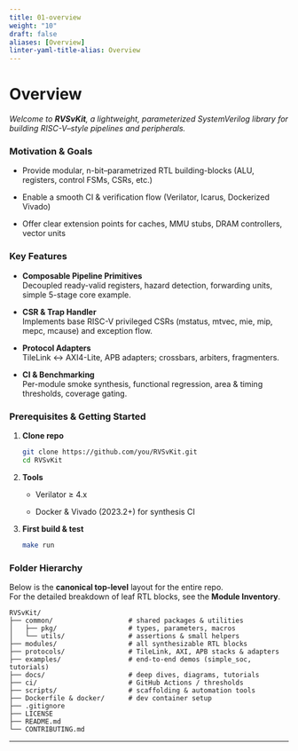 ```yaml
---
title: 01-overview
weight: "10"
draft: false
aliases: [Overview]
linter-yaml-title-alias: Overview
---
```

# Overview

_Welcome to **RVSvKit**, a lightweight, parameterized SystemVerilog library for building RISC-V–style pipelines and peripherals._

### Motivation & Goals

- Provide modular, n-bit–parametrized RTL building-blocks (ALU, registers, control FSMs, CSRs, etc.)
	
- Enable a smooth CI & verification flow (Verilator, Icarus, Dockerized Vivado)
	
- Offer clear extension points for caches, MMU stubs, DRAM controllers, vector units

### Key Features

- **Composable Pipeline Primitives**  
	Decoupled ready-valid registers, hazard detection, forwarding units, simple 5-stage core example.
	
- **CSR & Trap Handler**  
	Implements base RISC-V privileged CSRs (mstatus, mtvec, mie, mip, mepc, mcause) and exception flow.
	
- **Protocol Adapters**  
	TileLink ↔ AXI4-Lite, APB adapters; crossbars, arbiters, fragmenters.
	
- **CI & Benchmarking**  
	Per-module smoke synthesis, functional regression, area & timing thresholds, coverage gating.

### Prerequisites & Getting Started

1. **Clone repo**
	
	```bash
    git clone https://github.com/you/RVSvKit.git
    cd RVSvKit
    ```
	
2. **Tools**
	
	- Verilator ≥ 4.x
		
	- Docker & Vivado (2023.2+) for synthesis CI
		
3. **First build & test**
	
	```bash
    make run
    ```

### Folder Hierarchy

Below is the **canonical top-level** layout for the entire repo.  
For the detailed breakdown of leaf RTL blocks, see the **Module Inventory**.

```text
RVSvKit/
├── common/                   # shared packages & utilities
│   ├── pkg/                  # types, parameters, macros
│   └── utils/                # assertions & small helpers
├── modules/                  # all synthesizable RTL blocks
├── protocols/                # TileLink, AXI, APB stacks & adapters
├── examples/                 # end-to-end demos (simple_soc, tutorials)
├── docs/                     # deep dives, diagrams, tutorials
├── ci/                       # GitHub Actions / thresholds
├── scripts/                  # scaffolding & automation tools
├── Dockerfile & docker/      # dev container setup
├── .gitignore
├── LICENSE
├── README.md
└── CONTRIBUTING.md
```

---

